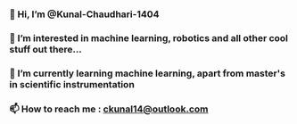 ### 👋 Hi, I’m @Kunal-Chaudhari-1404
### 👀 I’m interested in machine learning, robotics and all other cool stuff out there...
### 🌱 I’m currently learning machine learning, apart from master's in scientific instrumentation
### 📫 How to reach me : ckunal14@outlook.com

<!--
**Kunal-Chaudhari-1404/Kunal-Chaudhari-1404** is a ✨ _special_ ✨ repository because its `README.md` (this file) appears on your GitHub profile.

Here are some ideas to get you started:
- 👋 Hi, I’m @Kunal-Chaudhari-1404
- 👀 I’m interested in machine learning, robotics and all other cool stuff out there...
- 🌱 I’m currently learning machine learning, apart from master's in scientific instrumentation
- 📫 How to reach me : ckunal14@outlook.com
-->
